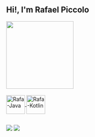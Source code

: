 ## Hi!, I'm Rafael Piccolo
<div>
  <a href="https://github.com/RafaelvPiccolo">
  <img height="180em" src="https://github-readme-stats.vercel.app/api?username=RafaelvPiccolo&show_icons=true&theme=react&include_all_commits=true&count_private=true&hide=prs,contribs"/>
<div>
<div style="display: inline_block"><br>
  <img align="center" alt="Rafa-Java" height="50" width="50" src="https://user-images.githubusercontent.com/74803340/114797531-c4929600-9d69-11eb-8375-e4338e7bfbfc.png">
  <img align="center" alt="Rafa-Kotlin" height="50" width="50" src="https://user-images.githubusercontent.com/74803340/114798242-4800b700-9d6b-11eb-97e6-0a2762a7cf0d.png">
</div>
  
  
##


  <div>
  <a href = "mailto: rafaelvpiccolo@gmail.com"><img src="https://img.shields.io/badge/-Gmail-%23EA4335?style=for-the-badge&logo=gmail&logoColor=white" target="_blank"></a>
  <a href="https://www.linkedin.com/in/rafaelviniciuspiccolo/" target="_blank"><img src="https://img.shields.io/badge/-LinkedIn-%230077B5?style=for-the-badge&logo=linkedin&logoColor=white" target="_blank"></a>









